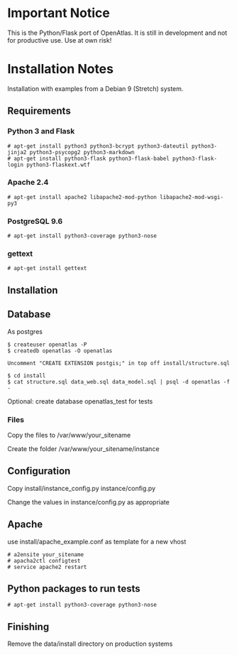 # Important Notice

This is the Python/Flask port of OpenAtlas. It is still in development and not for productive use. Use at own risk!

# Installation Notes

Installation with examples from a Debian 9 (Stretch) system.

## Requirements

### Python 3 and Flask

    # apt-get install python3 python3-bcrypt python3-dateutil python3-jinja2 python3-psycopg2 python3-markdown
    # apt-get install python3-flask python3-flask-babel python3-flask-login python3-flaskext.wtf

### Apache 2.4

    # apt-get install apache2 libapache2-mod-python libapache2-mod-wsgi-py3

### PostgreSQL 9.6

    # apt-get install python3-coverage python3-nose

### gettext

    # apt-get install gettext

## Installation

## Database



As postgres

    $ createuser openatlas -P
    $ createdb openatlas -O openatlas

    Uncomment "CREATE EXTENSION postgis;" in top off install/structure.sql

    $ cd install
    $ cat structure.sql data_web.sql data_model.sql | psql -d openatlas -f -

Optional: create database openatlas_test for tests

### Files

Copy the files to /var/www/your_sitename

Create the folder /var/www/your_sitename/instance

## Configuration

Copy install/instance_config.py instance/config.py

Change the values in instance/config.py as appropriate

## Apache

use install/apache_example.conf as template for a new vhost

    # a2ensite your_sitename
    # apacha2ctl configtest
    # service apache2 restart

## Python packages to run tests

    # apt-get install python3-coverage python3-nose

## Finishing

Remove the data/install directory on production systems




